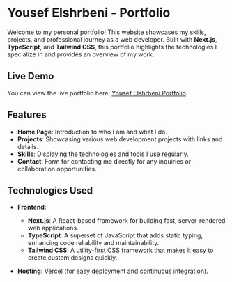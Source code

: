 # Yousef Elshrbeni - Portfolio

Welcome to my personal portfolio! This website showcases my skills, projects, and professional journey as a web developer. Built with **Next.js**, **TypeScript**, and **Tailwind CSS**, this portfolio highlights the technologies I specialize in and provides an overview of my work.

## Live Demo
You can view the live portfolio here: [Yousef Elshrbeni Portfolio](https://your-portfolio-url.com)

## Features
- **Home Page**: Introduction to who I am and what I do.
- **Projects**: Showcasing various web development projects with links and details.
- **Skills**: Displaying the technologies and tools I use regularly.
- **Contact**: Form for contacting me directly for any inquiries or collaboration opportunities.

## Technologies Used
- **Frontend**: 
  - **Next.js**: A React-based framework for building fast, server-rendered web applications.
  - **TypeScript**: A superset of JavaScript that adds static typing, enhancing code reliability and maintainability.
  - **Tailwind CSS**: A utility-first CSS framework that makes it easy to create custom designs quickly.

- **Hosting**: Vercel (for easy deployment and continuous integration).
  

